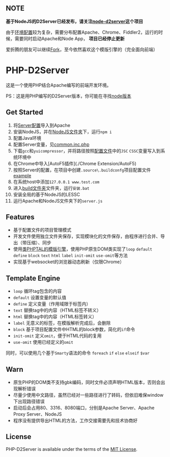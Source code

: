 ## NOTE

**基于NodeJS的D2Server已经发布，请关注[node-d2server](https://github.com/Bacra/node-d2server)这个项目**

由于[环境配置](./common.inc.php)较为复杂，需要分布配置Apache、Chrome、Fiddler2，运行的时候，需要同时启动Apache和Node App， **项目已经停止更新**

爱折腾的朋友可以继续[Fork](https://github.com/Bacra/php-d2server/fork)，至今依然喜欢这个模版引擎的（完全面向前端）



PHP-D2Server
============

这是一个使用PHP结合Apache编写的前端开发环境。

PS：这是用PHP编写的D2Server版本，你可能在寻找[node版本](https://github.com/Bacra/node-d2server)




## Get Started

1. 将[Server配置](./Apache/web.conf)导入到Apache
2. 安装NodeJS，并在[NodeJS文件夹](./NodeJS)下，运行`npm i`
3. 配置Java环境
4. 配置Server变量，见[common.inc.php](./common.inc.php)
5. 下载`gcc`和`yuicompressor`，并将路径按照[配置文件](./common.inc.php)中的`JSC` `CSSC`变量写入到系统环境中
6. 在Chrome中导入[AutoF5插件](./Chrome Extension/AutoF5)
7. 按照Server的配置，在项目中创建`.source\.buildconfg`项目配置文件 [example](./.buildconfig.example)
8. 在系统host中添加`127.0.0.1	www.test.com`
9. 进入[build文件夹](./build)文件夹，运行`安装.bat`
10. 安装全局的基于NodeJS的LESSC
11. 运行Apache和NodeJS文件夹下的`server.js`




## Features

* 基于配置文件的项目管理模式
* 开发文件使用独立文件夹保存，实现模块化的文件保存，由程序进行合并、导出（带压缩）、同步
* 使用[类PHPTAL的模版引擎](./template.class.php)，使用PHP原生DOM类实现了`loop` `default` `define` `block` `text` `html` `label` `init-omit` `use-omit`等方法
* 实现基于websocket的浏览器动态刷新（仅限Chrome）




## Template Engine

* `loop` 循环tag包含的内容
* `default` 设置变量的默认值
* `define` 定义变量（作用域限于标签内）
* `text` 替换tag中的内容（HTML标签不转义）
* `html` 替换tag中的内容（HTML标签转义）
* `label` 无意义的标签，在模版解析完成后，会删除
* `block` 基于项目配置文件中HTML的block参数，简化的`if`命令
* `init-omit` 定义`omit`，便于HTML代码的复用
* `use-omit` 使用已经定义的`omit`

同时，可以使用几个基于`Smarty`语法的命令 `foreach` `if` `else` `elseif` `$var`





## Warn

* 原生PHP的DOM类不支持gbk编码，同时文件必须声明HTML版本，否则会出现解析错误
* 尽量少使用中文路径，虽然已经对一些路径进行了转码，但依旧难保window下出现路径错误
* 启动后会占用80、3316、8080端口，分别是Apache Server、Apache Proxy Server、NodeJS
* 程序没有提供导出HTML的方法，工作交接需要先和技术协商好




## License

PHP-D2Server is available under the terms of the [MIT License](./LICENSE.md).